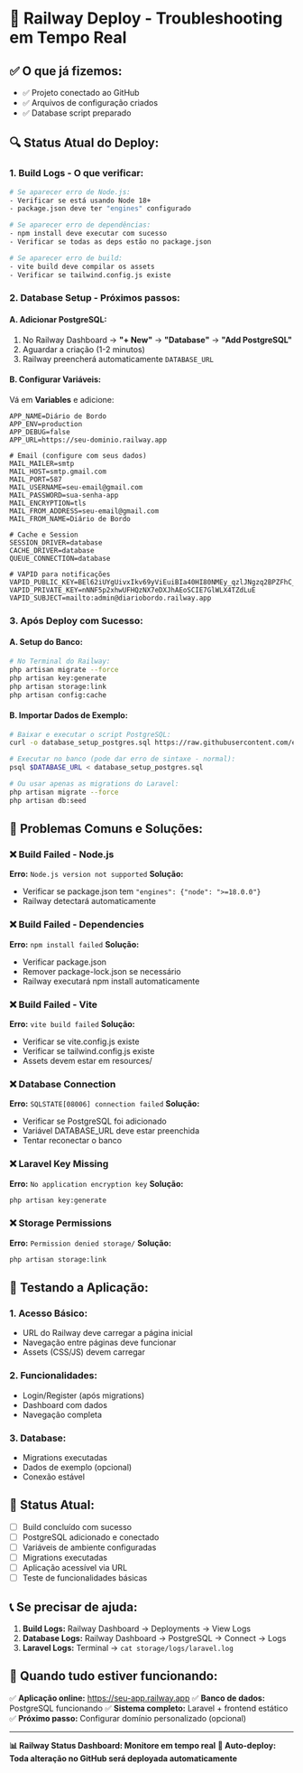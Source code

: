 # 🚂 Railway Deploy - Troubleshooting em Tempo Real

## ✅ O que já fizemos:
- ✅ Projeto conectado ao GitHub
- ✅ Arquivos de configuração criados
- ✅ Database script preparado

## 🔍 Status Atual do Deploy:

### 1. Build Logs - O que verificar:
```bash
# Se aparecer erro de Node.js:
- Verificar se está usando Node 18+
- package.json deve ter "engines" configurado

# Se aparecer erro de dependências:
- npm install deve executar com sucesso
- Verificar se todas as deps estão no package.json

# Se aparecer erro de build:
- vite build deve compilar os assets
- Verificar se tailwind.config.js existe
```

### 2. Database Setup - Próximos passos:

#### A. Adicionar PostgreSQL:
1. No Railway Dashboard → **"+ New"** → **"Database"** → **"Add PostgreSQL"**
2. Aguardar a criação (1-2 minutos)
3. Railway preencherá automaticamente `DATABASE_URL`

#### B. Configurar Variáveis:
Vá em **Variables** e adicione:

```env
APP_NAME=Diário de Bordo
APP_ENV=production
APP_DEBUG=false
APP_URL=https://seu-dominio.railway.app

# Email (configure com seus dados)
MAIL_MAILER=smtp
MAIL_HOST=smtp.gmail.com
MAIL_PORT=587
MAIL_USERNAME=seu-email@gmail.com
MAIL_PASSWORD=sua-senha-app
MAIL_ENCRYPTION=tls
MAIL_FROM_ADDRESS=seu-email@gmail.com
MAIL_FROM_NAME=Diário de Bordo

# Cache e Session
SESSION_DRIVER=database
CACHE_DRIVER=database
QUEUE_CONNECTION=database

# VAPID para notificações
VAPID_PUBLIC_KEY=BEl62iUYgUivxIkv69yViEuiBIa40HI80NMEy_qzlJNgzq2BPZFhC_xDUGGsIhm7YLRQcKGfLUBSsD_gZlDtNNw
VAPID_PRIVATE_KEY=nNNF5p2xhwUFHQzNX7eDXJhAEoSCIE7GlWLX4TZdLuE
VAPID_SUBJECT=mailto:admin@diariobordo.railway.app
```

### 3. Após Deploy com Sucesso:

#### A. Setup do Banco:
```bash
# No Terminal do Railway:
php artisan migrate --force
php artisan key:generate
php artisan storage:link
php artisan config:cache
```

#### B. Importar Dados de Exemplo:
```bash
# Baixar e executar o script PostgreSQL:
curl -o database_setup_postgres.sql https://raw.githubusercontent.com/elneves81/DIARIO-DE-BORDO/main/database_setup_postgres.sql

# Executar no banco (pode dar erro de sintaxe - normal):
psql $DATABASE_URL < database_setup_postgres.sql

# Ou usar apenas as migrations do Laravel:
php artisan migrate --force
php artisan db:seed
```

## 🚨 Problemas Comuns e Soluções:

### ❌ Build Failed - Node.js
**Erro:** `Node.js version not supported`
**Solução:** 
- Verificar se package.json tem `"engines": {"node": ">=18.0.0"}`
- Railway detectará automaticamente

### ❌ Build Failed - Dependencies  
**Erro:** `npm install failed`
**Solução:**
- Verificar package.json
- Remover package-lock.json se necessário
- Railway executará npm install automaticamente

### ❌ Build Failed - Vite
**Erro:** `vite build failed`
**Solução:**
- Verificar se vite.config.js existe
- Verificar se tailwind.config.js existe
- Assets devem estar em resources/

### ❌ Database Connection
**Erro:** `SQLSTATE[08006] connection failed`
**Solução:**
- Verificar se PostgreSQL foi adicionado
- Variável DATABASE_URL deve estar preenchida
- Tentar reconectar o banco

### ❌ Laravel Key Missing
**Erro:** `No application encryption key`
**Solução:**
```bash
php artisan key:generate
```

### ❌ Storage Permissions
**Erro:** `Permission denied storage/`
**Solução:**
```bash
php artisan storage:link
```

## 📱 Testando a Aplicação:

### 1. Acesso Básico:
- URL do Railway deve carregar a página inicial
- Navegação entre páginas deve funcionar
- Assets (CSS/JS) devem carregar

### 2. Funcionalidades:
- Login/Register (após migrations)
- Dashboard com dados
- Navegação completa

### 3. Database:
- Migrations executadas
- Dados de exemplo (opcional)
- Conexão estável

## 🎯 Status Atual:

- [ ] Build concluído com sucesso
- [ ] PostgreSQL adicionado e conectado
- [ ] Variáveis de ambiente configuradas
- [ ] Migrations executadas
- [ ] Aplicação acessível via URL
- [ ] Teste de funcionalidades básicas

## 📞 Se precisar de ajuda:

1. **Build Logs:** Railway Dashboard → Deployments → View Logs
2. **Database Logs:** Railway Dashboard → PostgreSQL → Connect → Logs
3. **Laravel Logs:** Terminal → `cat storage/logs/laravel.log`

## 🎉 Quando tudo estiver funcionando:

✅ **Aplicação online:** https://seu-app.railway.app
✅ **Banco de dados:** PostgreSQL funcionando
✅ **Sistema completo:** Laravel + frontend estático
✅ **Próximo passo:** Configurar domínio personalizado (opcional)

---

**📊 Railway Status Dashboard: Monitore em tempo real**
**🔄 Auto-deploy: Toda alteração no GitHub será deployada automaticamente**
